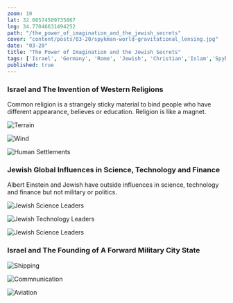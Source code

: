 ```yaml
---
zoom: 10 
lat: 32.08574509735867 
lng: 34.77046631494252
path: "/the_power_of_imagination_and_the_jewish_secrets"
cover: "content/posts/03-20/spykman-world-gravitational_lensing.jpg"
date: "03-20"
title: "The Power of Imagination and the Jewish Secrets"
tags: ['Israel', 'Germany', 'Rome', 'Jewish', 'Christian','Islam','Spykman World','Nicholas Spykman'] 
published: true
---
```

### Israel and The Invention of Western Religions
Common religion is a strangely sticky material to bind people who have different appearance, believes or education. Religion is like a magnet.

![Terrain](content/posts/03-20/israel_terrain.jpg)

![Wind](content/posts/03-20/israel_winds.jpg)

![Human Settlements](content/posts/03-20/israel_city_lights.jpg)


### Jewish Global Influences in Science, Technology and Finance
Albert Einstein and Jewish have outside influences in science, technology and finance but not military or politics.

![Jewish Science Leaders](content/posts/03-20/jewish_science_leaders.jpg)

![Jewish Technology Leaders](content/posts/03-20/jewish_tech_leaders.jpg)

![Jewish Science Leaders](content/posts/03-20/jewish_finance_leaders.jpg)


### Israel and The Founding of A Forward Military City State
![Shipping](content/posts/03-20/israel_shipping.jpg)

![Commnunication](content/posts/03-20/israel_internet_cables.jpg)

![Aviation](content/posts/03-20/israel_flights.jpg)
